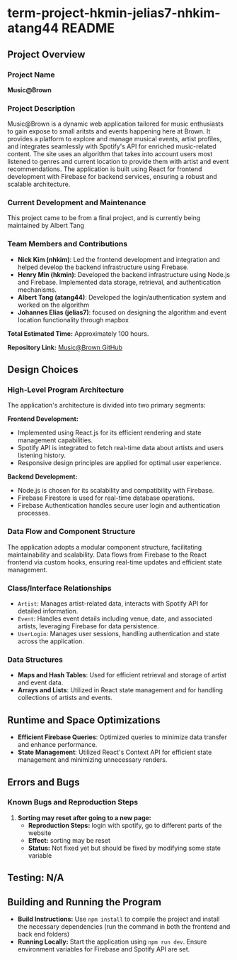 # term-project-hkmin-jelias7-nhkim-atang44 README

## Project Overview

### Project Name

**Music@Brown**

### Project Description

Music@Brown is a dynamic web application tailored for music enthusiasts to gain expose to small aritsts and events happening here at Brown. It provides a platform to explore and manage musical events, artist profiles, and integrates seamlessly with Spotify's API for enriched music-related content. The site uses an algorithm that takes into account users most listened to genres and current location to provide them with artist and event recommendations. The application is built using React for frontend development with Firebase for backend services, ensuring a robust and scalable architecture.

### Current Development and Maintenance

This project came to be from a final project, and is currently being maintained by Albert Tang

### Team Members and Contributions

- **Nick Kim (nhkim)**: Led the frontend development and integration and helped develop the backend infrastructure using Firebase.
- **Henry Min (hkmin)**: Developed the backend infrastructure using Node.js and Firebase. Implemented data storage, retrieval, and authentication mechanisms.
- **Albert Tang (atang44)**: Developed the login/authentication system and worked on the algorithm
- **Johannes Elias (jelias7)**: focused on designing the algorithm and event location functionality through mapbox

**Total Estimated Time:** Approximately 100 hours.

**Repository Link:** [Music@Brown GitHub](https://github.com/cs0320-f23/term-project-hkmin-jelias7-nhkim-atang44)

## Design Choices

### High-Level Program Architecture

The application's architecture is divided into two primary segments:

**Frontend Development:**

- Implemented using React.js for its efficient rendering and state management capabilities.
- Spotify API is integrated to fetch real-time data about artists and users listening history.
- Responsive design principles are applied for optimal user experience.

**Backend Development:**

- Node.js is chosen for its scalability and compatibility with Firebase.
- Firebase Firestore is used for real-time database operations.
- Firebase Authentication handles secure user login and authentication processes.

### Data Flow and Component Structure

The application adopts a modular component structure, facilitating maintainability and scalability. Data flows from Firebase to the React frontend via custom hooks, ensuring real-time updates and efficient state management.

### Class/Interface Relationships

- `Artist`: Manages artist-related data, interacts with Spotify API for detailed information.
- `Event`: Handles event details including venue, date, and associated artists, leveraging Firebase for data persistence.
- `UserLogin`: Manages user sessions, handling authentication and state across the application.

### Data Structures

- **Maps and Hash Tables**: Used for efficient retrieval and storage of artist and event data.
- **Arrays and Lists**: Utilized in React state management and for handling collections of artists and events.

## Runtime and Space Optimizations

- **Efficient Firebase Queries**: Optimized queries to minimize data transfer and enhance performance.
- **State Management**: Utilized React's Context API for efficient state management and minimizing unnecessary renders.

## Errors and Bugs

### Known Bugs and Reproduction Steps

1. **Sorting may reset after going to a new page:**
   - **Reproduction Steps:** login with spotify, go to different parts of the website
   - **Effect:** sorting may be reset
   - **Status:** Not fixed yet but should be fixed by modifying some state variable

## Testing: N/A

## Building and Running the Program

- **Build Instructions:** Use `npm install` to compile the project and install the necessary dependencies (run the command in both the frontend and back end folders)
- **Running Locally:** Start the application using `npm run dev`. Ensure environment variables for Firebase and Spotify API are set.
